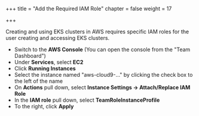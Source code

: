 +++
title = "Add the Required IAM Role"
chapter = false
weight = 17

+++

Creating and using EKS clusters in AWS requires specific IAM roles for the user creating and accessing EKS clusters. 

- Switch to the **AWS Console** (You can open the console from the "Team Dashboard")
- Under **Services**, select **EC2**
- Click **Running Instances**
- Select the instance named "aws-cloud9-..." by clicking the check box to the left of the name
- On **Actions** pull down, select **Instance Settings -> Attach/Replace IAM Role**
- In the **IAM role** pull down, select **TeamRoleInstanceProfile**
- To the right, click **Apply**

